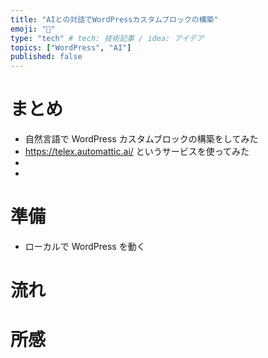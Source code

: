 ```yaml
---
title: "AIとの対話でWordPressカスタムブロックの構築"
emoji: "🧱"
type: "tech" # tech: 技術記事 / idea: アイデア
topics: ["WordPress", "AI"]
published: false
---
```


# まとめ

- 自然言語で WordPress カスタムブロックの構築をしてみた
- https://telex.automattic.ai/ というサービスを使ってみた
-
-

# 準備

- ローカルで WordPress を動く

# 流れ

# 所感
